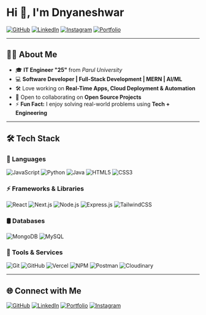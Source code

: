 # Hi 👋, I'm Dnyaneshwar


[![GitHub](https://img.shields.io/badge/GitHub-000?style=for-the-badge&logo=github&logoColor=white)](https://github.com/Dnyaneshwar1050)
[![LinkedIn](https://img.shields.io/badge/LinkedIn-0A66C2?style=for-the-badge&logo=linkedin&logoColor=white)](https://www.linkedin.com/in/dnyaneshwar-nalawade-2360902b7/)
[![Instagram](https://img.shields.io/badge/Instagram-E4405F?style=for-the-badge&logo=instagram&logoColor=white)](https://www.instagram.com/dnyaneshwar.20)
[![Portfolio](https://img.shields.io/badge/Portfolio-000000?style=for-the-badge&logo=vercel&logoColor=white)](https://portfolio-new-fxdg.onrender.com/)

---

## 👨‍💻 About Me

- 🎓 **IT Engineer "25"** from *Parul University*  
- 💻 **Software Developer | Full-Stack Development | MERN | AI/ML**    
- 🛠️ Love working on **Real-Time Apps, Cloud Deployment & Automation**  
- 🤝 Open to collaborating on **Open Source Projects**  
- ⚡ **Fun Fact:** I enjoy solving real-world problems using **Tech + Engineering**

---

## 🛠️ Tech Stack

### 🚀 Languages
![JavaScript](https://img.shields.io/badge/-JavaScript-F7DF1E?style=for-the-badge&logo=javascript&logoColor=black)
![Python](https://img.shields.io/badge/-Python-3776AB?style=for-the-badge&logo=python&logoColor=white)
![Java](https://img.shields.io/badge/-Java-007396?style=for-the-badge&logo=java&logoColor=white)
![HTML5](https://img.shields.io/badge/-HTML5-E34F26?style=for-the-badge&logo=html5&logoColor=white)
![CSS3](https://img.shields.io/badge/-CSS3-1572B6?style=for-the-badge&logo=css3)

### ⚡ Frameworks & Libraries
![React](https://img.shields.io/badge/-React-61DAFB?style=for-the-badge&logo=react&logoColor=black)
![Next.js](https://img.shields.io/badge/-Next.js-000000?style=for-the-badge&logo=nextdotjs)
![Node.js](https://img.shields.io/badge/-Node.js-339933?style=for-the-badge&logo=nodedotjs&logoColor=white)
![Express.js](https://img.shields.io/badge/-Express.js-000000?style=for-the-badge&logo=express)
![TailwindCSS](https://img.shields.io/badge/-Tailwind%20CSS-38B2AC?style=for-the-badge&logo=tailwindcss&logoColor=white)

### 🛢️ Databases
![MongoDB](https://img.shields.io/badge/-MongoDB-47A248?style=for-the-badge&logo=mongodb&logoColor=white)
![MySQL](https://img.shields.io/badge/-MySQL-4479A1?style=for-the-badge&logo=mysql&logoColor=white)

### 🧰 Tools & Services
![Git](https://img.shields.io/badge/-Git-F05032?style=for-the-badge&logo=git&logoColor=white)
![GitHub](https://img.shields.io/badge/-GitHub-181717?style=for-the-badge&logo=github)
![Vercel](https://img.shields.io/badge/-Vercel-000000?style=for-the-badge&logo=vercel&logoColor=white)
![NPM](https://img.shields.io/badge/-NPM-CB3837?style=for-the-badge&logo=npm&logoColor=white)
![Postman](https://img.shields.io/badge/-Postman-FF6C37?style=for-the-badge&logo=postman&logoColor=white)
![Cloudinary](https://img.shields.io/badge/-Cloudinary-3448C5?style=for-the-badge&logo=cloudinary&logoColor=white)

---

## 🌐 Connect with Me
[![GitHub](https://img.shields.io/badge/GitHub-000?style=for-the-badge&logo=github&logoColor=white)](https://github.com/Dnyaneshwar1050)
[![LinkedIn](https://img.shields.io/badge/LinkedIn-0A66C2?style=for-the-badge&logo=linkedin&logoColor=white)](https://www.linkedin.com/in/dnyaneshwar-nalawade-2360902b7/)
[![Portfolio](https://img.shields.io/badge/Portfolio-000000?style=for-the-badge&logo=vercel&logoColor=white)](https://portfolio-new-fxdg.onrender.com/)
[![Instagram](https://img.shields.io/badge/Instagram-E4405F?style=for-the-badge&logo=instagram&logoColor=white)](https://www.instagram.com/dnyaneshwar.20)
